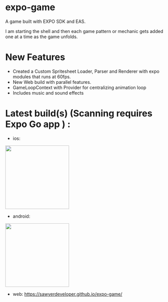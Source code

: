 # expo-game

A game built with EXPO SDK and EAS.

I am starting the shell and then each game pattern or mechanic gets added one at a time as the game unfolds.

# New Features

- Created a Custom Spritesheet Loader, Parser and Renderer with expo modules that runs at 60fps.
- New Web build with parallel features.
- GameLoopContext with Provider for centralizing animation loop
- Includes music and sound effects

# Latest build(s) (Scanning requires Expo Go app ) :

- ios:

<img src="https://qr.expo.dev/eas-update?updateId=574a4acd-6cb4-41c1-9a46-88d6a3b0b36d&appScheme=exp&host=u.expo.dev" width="200" height="200" />

- android:

<img src="https://qr.expo.dev/eas-update?updateId=ba03b74f-47c2-4f5c-b2d2-13c1a073304d&appScheme=exp&host=u.expo.dev" width="200" height="200" />

- web:
  https://sawyerdeveloper.github.io/expo-game/
